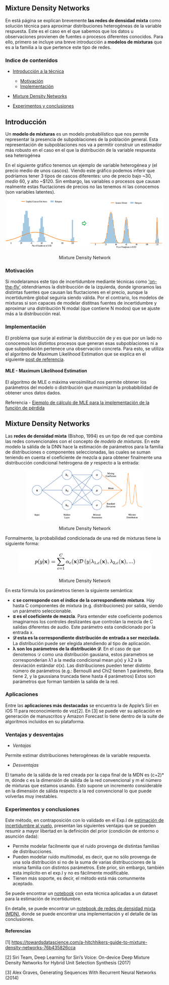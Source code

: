 ## Mixture Density Networks
En está página se explican brevemente **las redes de densidad mixta** como solución técnica para aproximar distribuciones heterogéneas de la variable respuesta. Este es el caso en el que sabemos que los datos u observaciones provienen de fuentes o procesos diferentes conocidos. Para ello, primero se incluye una breve introducción a **modelos de mixturas** que es a la familia a la que pertence este tipo de redes.


### Indice de contenidos
- [Introducción a la técnica](#introduccion)
   - [Motivación](#motivacion) 
   - [Implementación](#implementacion) 
- [Mixture Density Networks](#mdn)

- [Experimentos y conclusiones](#Experimentos-y-conclusiones) 

<a name="introduccion"></a>
## Introducción

Un **modelo de mixturas** es un modelo probabilístico que nos permite representar la presencia de subpoblaciones de la población general. Esta representación de subpoblaciones nos va a permitir construir un estimador más robusto en el caso en el que la distribución de la variable respuesta sea heterogénea

En el siguiente gráfico tenemos un ejemplo de variable heterogénea *y* (el precio medio de unos cascos). Viendo este gráfico podemos inferir que podríamos tener 3 tipos de cascos diferentes: uno de precio bajo ~$30, medio ~$60, y alto ~$120. Sin embargo, las variables o procesos que causan realmente estas fluctaciones de precios no las tenemos ni las conocemos (son variables latentes).   

<p align="center"><img src="./img/mixture_models.png" height="160" alt="Mixture Density Network" /></p>
<p align="center">Mixture Density Network</p>

<a name="motivacion"></a>
### Motivación 

Si modelaramos este tipo de incertidumbre mediante técnicas como ['on-the-fly'](https://github.com/beeva/TEC_LAB-bayesian_probabilistic/tree/master/bayesian_deep_learning/uncertainty_estimation#1---al-vuelo) obtendriamos la distribucción de la izquierda, donde ignoramos las distintas fuentes que causan las fluctaciones en el precio, aunque la incertidumbre global seguiría siendo válida. Por el contrario, los modelos de mixturas si son capaces de modelar distitnas fuentes de incertidumbre y aproximar una distribución N modal (que contiene N modos) que se ajuste más a la distribucción real.

<a name="implementacion"></a>
### Implementación 

El problema que surje al estimar la distribucción de *y* es que por un lado no conocemos los distintos procesos que generan esas subpoblaciones ni a que subpoblación pertenece una observación concreta. Para esto, se utiliza el algoritmo de Maximum Likelihood Estimation que se explica en el siguiente [post de referencia](https://towardsdatascience.com/gaussian-mixture-models-and-expectation-maximization-a-full-explanation-50fa94111ddd).

<a name="MLE"></a>
#### MLE - Maximum Likelihood Estimation

El algoritmo de MLE o máxima verosimilitud nos permite obtener los parámetros del modelo o distribución que maximizan la probabibilidad de obtener unos datos dados.

Referencia - [Ejemplo de cálculo de MLE para la implementación de la función de pérdida](https://towardsdatascience.com/maximum-likelihood-estimation-explained-normal-distribution-6207b322e47f#:~:text=%E2%80%9CA%20method%20of%20estimating%20the,observed%20data%20is%20most%20probable.%E2%80%9D&text=Let's%20say%20we%20have%20some,that%20it%20is%20normally%20distributed)


<a name="mdn"></a>
## Mixture Density Networks

Las **redes de densidad mixta** (Bishop, 1994) es un tipo de red que combina las redes convencionales con el concepto de *modelo de mixturas*. En este modelo la sálida de la DNN hace la estimación de parámetros para la familia de distribuciones o componentes seleccionadas, las cuales se suman teniendo en cuenta el coeficiente de mezcla ⍺ para obtener finalmente una distribucción condicional hetérogena de *y* respecto a la entrada: 

<p align="center"><img src="./img/MDN.png" height="160" alt="Mixture Density Network" /></p>
<p align="center">Mixture Density Network</p>

Formalmente, la probabilidad condicionada de una red de mixturas tiene la siguiente forma:

<p align="center"><img src="./img/mdn_formula.png" height="70" alt="Formula MDN" /></p>
<p align="center">Mixture Density Network</p>

En esta fórmula los parámetros tienen la siguiente semántica:

* **c se corresponde con el índice de la correspondiente mixtura**. Hay hasta C componentes de mixtura (e.g. distribuciones) por salida, siendo un parámetro seleccionable.
* **⍺ es el coeficiente de mezcla**. Para entender este coeficiente podemos imaginarnos los controles deslizantes que controlan la mezcla de C salidas diferentes de audio. Este parámetro esta condicionado por la entrada x.
* **𝒟  esta es la correspondiente distribución de entrada a ser mezclada**. La distribución puede ser elegida atendiendo al tipo de aplicación.
* **λ son los parámetros de la distribución 𝒟**. En el caso de que denotemos 𝒟 como una distribución gausiana, estos parametros se corresponderian λ1 a la media condicional mean μ(x) y 
λ2 a la desviación estándar σ(x). Las distribuciones pueden tener distinto número de parámetros (e.g.: Bernoulli and Chi2 tienen 1 parámetro, Beta tiene 2, y la gaussiana truncada tiene hasta 4 parámetros) Estos son parámetros que forman también la salida de la red.


### Aplicaciones

Entre las **aplicaciones más destacadas** se encuentra la de Apple’s Siri en iOS 11 para reconocimiento de voz[2]. En [3] se puede ver su aplicación en generación de manuscritos y Amazon Forecast lo tiene dentro de la suite de algoritmos incluidos en su plataforma.

### Ventajas y desventajas

* *Ventajas* 

Permite estimar distribuciones heterogéneas de la variable respuesta.

* *Desventajas* 

El tamaño de la sálida de la red creada por la capa final de la MDN es (c+2)* m, dónde c es la dimensión de sálida de la red convencional y m el número de mixturas que estamos usando. Esto supone un incremento considerable en la dimensión de sálida respecto a la red convencional lo que puede volverlas muy inestables.

### Experimentos y conclusiones
   
Este método, en contraposición con lo validado en el Exp.I de [estimación de incertidumbre al vuelo](../uncertainty_estimation#1---al-vuelo), presentan las siguientes ventajas que se pueden resumir a mayor libertad en la definición del prior (condición de entorno o asunción dada):

 - Permite modelar facilmente que el ruido provenga de distintas familias de distribucciones.
 - Pueden modelar ruido multimodal, es decir, que no sólo provenga de una sola distribución si no de la suma de varias distribucciones de la misma familia con distintos parámetros. Este prior, sin embargo, también esta implicito en el exp.I y no es fácilmente modificable.
 - Tienen más soporte, es decir, el método está más comunmente aceptado. 

Se puede encontrar un [notebook](experiments/V0.1.6-real_datasets/uncertainty_prediction_house_prices_mdn.ipynb) con esta técnica aplicadas a un dataset para la estimación de incertidumbre.

En detalle, se puede encontrar un [notebook de redes de densidad mixta (MDN)](experiments/V3.0.0-mixture_density_networks), donde se puede encontrar una implementación y el detalle de las conclusiones.


#### Referencias

[1] https://towardsdatascience.com/a-hitchhikers-guide-to-mixture-density-networks-76b435826cca

[2] Siri Team, Deep Learning for Siri’s Voice: On-device Deep Mixture Density Networks for Hybrid Unit Selection Synthesis (2017)

[3] Alex Graves, Generating Sequences With Recurrent Neural Networks (2014)
